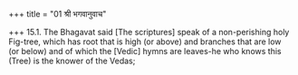 +++
title = "01 श्री भगवानुवाच"

+++
15.1. The Bhagavat said \[The scriptures\] speak of a non-perishing holy
Fig-tree, which has root that is high (or above) and branches that are
low (or below) and of which the \[Vedic\] hymns are leaves-he who knows
this (Tree) is the knower of the Vedas;
